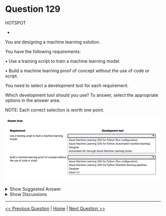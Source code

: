 # Question 129

HOTSPOT

-

You are designing a machine learning solution.

You have the following requirements:

•	Use a training script to train a machine learning model.

•	Build a machine learning proof of concept without the use of code or script.

You need to select a development tool for each requirement.

Which development tool should you use? To answer, select the appropriate options in the answer area.

NOTE: Each correct selection is worth one point.

![Question Image](images/q129_q_image456.png)

<details>
  <summary>Show Suggested Answer</summary>

  <img src="images/q129_ans_0_image457.png" alt="Answer Image"><br>

</details>

<details>
  <summary>Show Discussions</summary>

<blockquote><p><strong>Karthikat</strong> <code>(Wed 25 Sep 2024 16:43)</code> - <em>Upvotes: 1</em></p><p>on exam 3/25/2024</p></blockquote>
<blockquote><p><strong>james2033</strong> <code>(Fri 19 Apr 2024 08:28)</code> - <em>Upvotes: 2</em></p><p>Use a training script to train a machine learning model --&gt; Azure Machine Learning SDK for Python (Run configuration).

Build a machine learning proof of concept without the use of code or script. --&gt; Designer.</p></blockquote>
<blockquote><p><strong>abuluxury</strong> <code>(Sat 20 Jan 2024 16:18)</code> - <em>Upvotes: 1</em></p><p>Don&#x27;t see how the top answer is correct if the say &#x27;without the use of code&#x27; SDK uses code right?</p></blockquote>
<blockquote><p><strong>oso0348</strong> <code>(Sat 17 Feb 2024 00:40)</code> - <em>Upvotes: 2</em></p><p>Only bottom answer says ‘without use of code’</p></blockquote>
<blockquote><p><strong>labriji</strong> <code>(Mon 23 Oct 2023 18:55)</code> - <em>Upvotes: 2</em></p><p>Given answer looks correct 😄</p></blockquote>

</details>

---

[<< Previous Question](question_128.md) | [Home](/index.md) | [Next Question >>](question_130.md)
